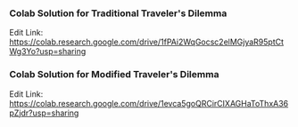### Colab Solution for Traditional Traveler's Dilemma
  Edit Link: https://colab.research.google.com/drive/1fPAi2WqGocsc2elMGjyaR95ptCtWg3Yo?usp=sharing

### Colab Solution for Modified Traveler's Dilemma
  Edit Link: https://colab.research.google.com/drive/1evca5goQRCirCIXAGHaToThxA36pZjdr?usp=sharing
